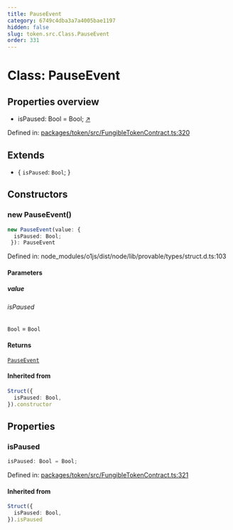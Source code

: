 ```yaml
---
title: PauseEvent
category: 6749c4dba3a7a4005bae1197
hidden: false
slug: token.src.Class.PauseEvent
order: 331
---
```


# Class: PauseEvent

## Properties overview

- isPaused:  Bool = Bool; [↗](#ispaused)

Defined in: [packages/token/src/FungibleTokenContract.ts:320](https://github.com/zkcloudworker/minatokens-lib/blob/main/packages/token/src/FungibleTokenContract.ts#L320)

## Extends

- \{
  `isPaused`: `Bool`;
 \}

## Constructors

### new PauseEvent()

```ts
new PauseEvent(value: {
  isPaused: Bool;
 }): PauseEvent
```

Defined in: node\_modules/o1js/dist/node/lib/provable/types/struct.d.ts:103

#### Parameters

##### value

###### isPaused

`Bool` = `Bool`

#### Returns

[`PauseEvent`](tokensrcclasspauseevent)

#### Inherited from

```ts
Struct({
  isPaused: Bool,
}).constructor
```

## Properties

### isPaused

```ts
isPaused: Bool = Bool;
```

Defined in: [packages/token/src/FungibleTokenContract.ts:321](https://github.com/zkcloudworker/minatokens-lib/blob/main/packages/token/src/FungibleTokenContract.ts#L321)

#### Inherited from

```ts
Struct({
  isPaused: Bool,
}).isPaused
```
